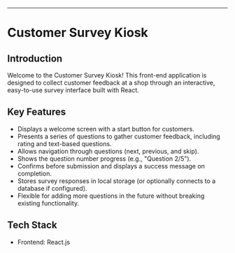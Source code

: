 

---

# Customer Survey Kiosk

## Introduction

Welcome to the Customer Survey Kiosk! This front-end application is designed to collect customer feedback at a shop through an interactive, easy-to-use survey interface built with React.

## Key Features

- Displays a welcome screen with a start button for customers.
- Presents a series of questions to gather customer feedback, including rating and text-based questions.
- Allows navigation through questions (next, previous, and skip).
- Shows the question number progress (e.g., "Question 2/5").
- Confirms before submission and displays a success message on completion.
- Stores survey responses in local storage (or optionally connects to a database if configured).
- Flexible for adding more questions in the future without breaking existing functionality.

## Tech Stack

- Frontend: React.js




